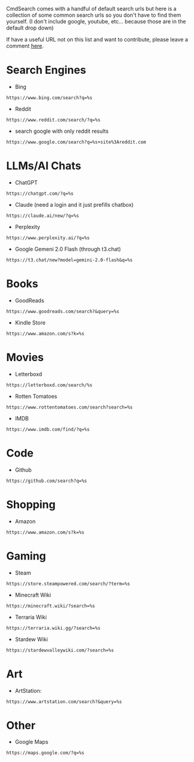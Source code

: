 CmdSearch comes with a handful of default search urls but here is a collection of some common search urls so you don't have to find them yourself.
(I don't include google, youtube, etc... because those are in the default drop down)

If have a useful URL not on this list and want to contribute, please leave a comment [here](https://github.com/SpaceshipCaptain/CmdSearch/issues/3).

# Search Engines
- Bing
```
https://www.bing.com/search?q=%s
```
- Reddit
```
https://www.reddit.com/search/?q=%s
```
- search google with only reddit results
```
https://www.google.com/search?q=%s+site%3Areddit.com
```

# LLMs/AI Chats
- ChatGPT
```
https://chatgpt.com/?q=%s
```
- Claude (need a login and it just prefills chatbox)
```
https://claude.ai/new/?q=%s
```
- Perplexity
```
https://www.perplexity.ai/?q=%s
```
- Google Gemeni 2.0 Flash (through t3.chat)
```
https://t3.chat/new?model=gemini-2.0-flash&q=%s
```

# Books
- GoodReads
```
https://www.goodreads.com/search?&query=%s
```
- Kindle Store
```
https://www.amazon.com/s?k=%s
```


# Movies
- Letterboxd
```
https://letterboxd.com/search/%s
```
- Rotten Tomatoes
```
https://www.rottentomatoes.com/search?search=%s
```
- IMDB
```
https://www.imdb.com/find/?q=%s
```

# Code
- Github
```
https://github.com/search?q=%s
```

# Shopping
- Amazon
```
https://www.amazon.com/s?k=%s
```

# Gaming
- Steam
```
https://store.steampowered.com/search/?term=%s
```
- Minecraft Wiki
```
https://minecraft.wiki/?search=%s
```
- Terraria Wiki
```
https://terraria.wiki.gg/?search=%s
```
- Stardew Wiki
```
https://stardewvalleywiki.com/?search=%s
```

# Art
- ArtStation:
```
https://www.artstation.com/search?&query=%s
```

# Other
- Google Maps
```
https://maps.google.com/?q=%s
```
